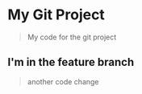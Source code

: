 # My Git Project

> My code for the git project

## I'm in the feature branch

>another code change
